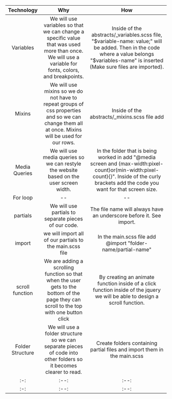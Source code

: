 


|Technology|Why|How|
|:-:|:--:|:--:|
|Variables|We will use variables so that we can change a specific value that was used more than once. We will use a variable for fonts, colors, and breakpoints.|Inside of the abstracts/_variables.scss file, "$variable-name: value;" will be added. Then in the code where a value belongs "$variables-name" is inserted (Make sure files are imported).|
|Mixins|We will use mixins so we do not have to repeat groups of css properties and so we can change them all at once. Mixins will be used for our rows.|Inside of the abstracts/_mixins.scss file add |
|Media Queries|We will use media queries so we can restyle the website based on the user screen width.|In the folder that is being worked in add "@media screen and (max-width:pixel-count)or(min-width:pixel-count){}". Inside of the curly brackets add the code you want for that screen size.|
|For loop|--|--|
|partials|We will use partials to separate pieces of our code.|The file name will always have an underscore before it. See import.|
|import|we will import all of our partials to the main.scss file|In the main.scss file add @import "folder-name/partial-name"|
|scroll function|We are adding a scrolling function so that when the user gets to the bottom of the page they can scroll to the top with one button click|By creating an animate function inside of a click function inside of the jquery we will be able to design a scroll function.|
|Folder Structure|We will use a folder structure so we can separate pieces of code into other folders so it becomes clearer to read.|Create folders containing partial files and import them in the main.scss|
|:-:|:--:|:--:|
|:-:|:--:|:--:|
